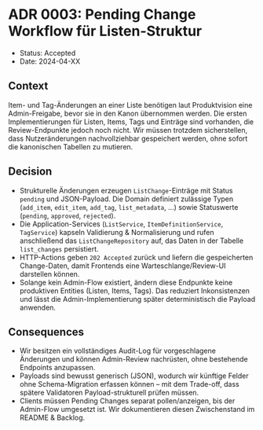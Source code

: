 # ADR 0003: Pending Change Workflow für Listen-Struktur

- Status: Accepted
- Date: 2024-04-XX

## Context

Item- und Tag-Änderungen an einer Liste benötigen laut Produktvision eine
Admin-Freigabe, bevor sie in den Kanon übernommen werden. Die ersten
Implementierungen für Listen, Items, Tags und Einträge sind vorhanden, die
Review-Endpunkte jedoch noch nicht. Wir müssen trotzdem sicherstellen, dass
Nutzeränderungen nachvollziehbar gespeichert werden, ohne sofort die
kanonischen Tabellen zu mutieren.

## Decision

- Strukturelle Änderungen erzeugen `ListChange`-Einträge mit Status `pending`
  und JSON-Payload. Die Domain definiert zulässige Typen (`add_item`,
  `edit_item`, `add_tag`, `list_metadata`, …) sowie Statuswerte
  (`pending`, `approved`, `rejected`).
- Die Application-Services (`ListService`, `ItemDefinitionService`,
  `TagService`) kapseln Validierung & Normalisierung und rufen anschließend das
  `ListChangeRepository` auf, das Daten in der Tabelle `list_changes`
  persistiert.
- HTTP-Actions geben `202 Accepted` zurück und liefern die gespeicherten
  Change-Daten, damit Frontends eine Warteschlange/Review-UI darstellen können.
- Solange kein Admin-Flow existiert, ändern diese Endpunkte keine
  produktiven Entities (Listen, Items, Tags). Das reduziert Inkonsistenzen und
  lässt die Admin-Implementierung später deterministisch die Payload anwenden.

## Consequences

- Wir besitzen ein vollständiges Audit-Log für vorgeschlagene Änderungen und
  können Admin-Review nachrüsten, ohne bestehende Endpoints anzupassen.
- Payloads sind bewusst generisch (JSON), wodurch wir künftige Felder ohne
  Schema-Migration erfassen können – mit dem Trade-off, dass spätere Validatoren
  Payload-strukturell prüfen müssen.
- Clients müssen Pending Changes separat pollen/anzeigen, bis der Admin-Flow
  umgesetzt ist. Wir dokumentieren diesen Zwischenstand im README & Backlog.
